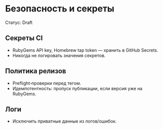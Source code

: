 # Безопасность и секреты

Статус: Draft

## Секреты CI
- RubyGems API key, Homebrew tap token — хранить в GitHub Secrets.
- Никогда не логировать значения секретов.

## Политика релизов
- Preflight‑проверки перед тегом.
- Идемпотентность: пропуск публикации, если версия уже на RubyGems.

## Логи
- Исключить приватные данные из логов/ошибок.
